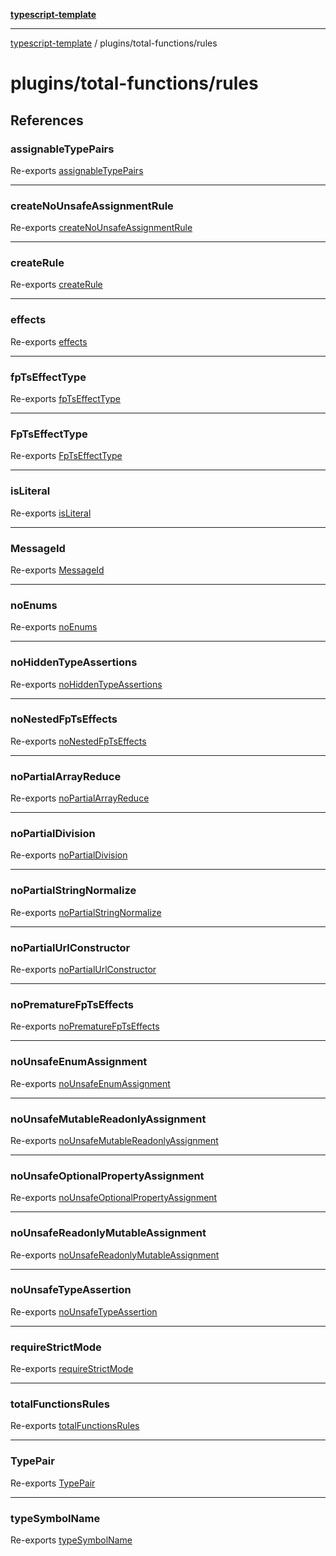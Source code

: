 [**typescript-template**](../../README.md)

---

[typescript-template](../../README.md) / plugins/total-functions/rules

# plugins/total-functions/rules

## References

### assignableTypePairs

Re-exports [assignableTypePairs](rules/common.md#assignabletypepairs)

---

### createNoUnsafeAssignmentRule

Re-exports [createNoUnsafeAssignmentRule](rules/unsafe-assignment-rule.md#createnounsafeassignmentrule)

---

### createRule

Re-exports [createRule](rules/common.md#createrule)

---

### effects

Re-exports [effects](rules/fp-ts.md#effects)

---

### fpTsEffectType

Re-exports [fpTsEffectType](rules/fp-ts.md#fptseffecttype-1)

---

### FpTsEffectType

Re-exports [FpTsEffectType](rules/fp-ts.md#fptseffecttype)

---

### isLiteral

Re-exports [isLiteral](rules/common.md#isliteral)

---

### MessageId

Re-exports [MessageId](rules/unsafe-assignment-rule.md#messageid)

---

### noEnums

Re-exports [noEnums](rules/no-enums.md#noenums)

---

### noHiddenTypeAssertions

Re-exports [noHiddenTypeAssertions](rules/no-hidden-type-assertions.md#nohiddentypeassertions)

---

### noNestedFpTsEffects

Re-exports [noNestedFpTsEffects](rules/no-nested-fp-ts-effects.md#nonestedfptseffects)

---

### noPartialArrayReduce

Re-exports [noPartialArrayReduce](rules/no-partial-array-reduce.md#nopartialarrayreduce)

---

### noPartialDivision

Re-exports [noPartialDivision](rules/no-partial-division.md#nopartialdivision)

---

### noPartialStringNormalize

Re-exports [noPartialStringNormalize](rules/no-partial-string-normalize.md#nopartialstringnormalize)

---

### noPartialUrlConstructor

Re-exports [noPartialUrlConstructor](rules/no-partial-url-constructor.md#nopartialurlconstructor)

---

### noPrematureFpTsEffects

Re-exports [noPrematureFpTsEffects](rules/no-premature-fp-ts-effects.md#noprematurefptseffects)

---

### noUnsafeEnumAssignment

Re-exports [noUnsafeEnumAssignment](rules/no-unsafe-enum-assignment.md#nounsafeenumassignment)

---

### noUnsafeMutableReadonlyAssignment

Re-exports [noUnsafeMutableReadonlyAssignment](rules/no-unsafe-mutable-readonly-assignment.md#nounsafemutablereadonlyassignment)

---

### noUnsafeOptionalPropertyAssignment

Re-exports [noUnsafeOptionalPropertyAssignment](rules/no-unsafe-optional-property-assignment.md#nounsafeoptionalpropertyassignment)

---

### noUnsafeReadonlyMutableAssignment

Re-exports [noUnsafeReadonlyMutableAssignment](rules/no-unsafe-readonly-mutable-assignment.md#nounsafereadonlymutableassignment)

---

### noUnsafeTypeAssertion

Re-exports [noUnsafeTypeAssertion](rules/no-unsafe-type-assertion.md#nounsafetypeassertion)

---

### requireStrictMode

Re-exports [requireStrictMode](rules/require-strict-mode.md#requirestrictmode)

---

### totalFunctionsRules

Re-exports [totalFunctionsRules](rules/rules.md#totalfunctionsrules)

---

### TypePair

Re-exports [TypePair](rules/common.md#typepair)

---

### typeSymbolName

Re-exports [typeSymbolName](rules/common.md#typesymbolname)
